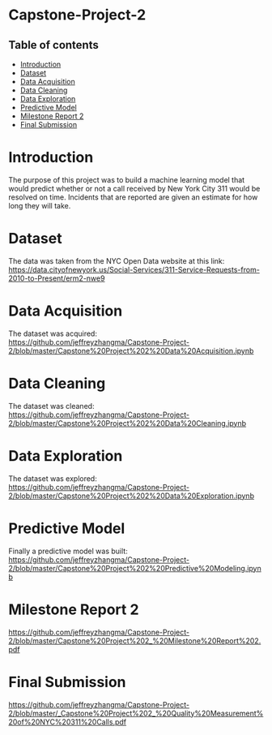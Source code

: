 # Capstone-Project-2
## Table of contents
* [Introduction](#introduction)
* [Dataset](#dataset)
* [Data Acquisition](#Data_Acquisition)
* [Data Cleaning](#Data_Cleaning)
* [Data Exploration](#Data_Exploration)
* [Predictive Model](#Predictive_Model)
* [Milestone Report 2](#Milestone_Report_2)
* [Final Submission](#https://github.com/jeffreyzhangma/Capstone-Project-2/blob/master/_Capstone%20Project%202_%20Quality%20Measurement%20of%20NYC%20311%20Calls.pdf)

# Introduction
The purpose of this project was to build a machine learning model that would predict whether or not a call received by New York City 311 would be resolved on time. Incidents that are reported are given an estimate for how long they will take. 
# Dataset
The data was taken from the NYC Open Data website at this link: <br />
<https://data.cityofnewyork.us/Social-Services/311-Service-Requests-from-2010-to-Present/erm2-nwe9> 
# Data Acquisition
The dataset was acquired: <br />
https://github.com/jeffreyzhangma/Capstone-Project-2/blob/master/Capstone%20Project%202%20Data%20Acquisition.ipynb

# Data Cleaning
The dataset was cleaned: <br /> https://github.com/jeffreyzhangma/Capstone-Project-2/blob/master/Capstone%20Project%202%20Data%20Cleaning.ipynb 

# Data Exploration
The dataset was explored: <br /> https://github.com/jeffreyzhangma/Capstone-Project-2/blob/master/Capstone%20Project%202%20Data%20Exploration.ipynb 

# Predictive Model
Finally a predictive model was built: <br />
https://github.com/jeffreyzhangma/Capstone-Project-2/blob/master/Capstone%20Project%202%20Predictive%20Modeling.ipynb

# Milestone Report 2 <br />
https://github.com/jeffreyzhangma/Capstone-Project-2/blob/master/Capstone%20Project%202_%20Milestone%20Report%202.pdf

# Final Submission <br />
https://github.com/jeffreyzhangma/Capstone-Project-2/blob/master/_Capstone%20Project%202_%20Quality%20Measurement%20of%20NYC%20311%20Calls.pdf
